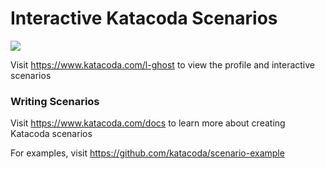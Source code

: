 # Interactive Katacoda Scenarios

[![](http://shields.katacoda.com/katacoda/l-ghost/count.svg)](https://www.katacoda.com/l-ghost "Get your profile on Katacoda.com")

Visit https://www.katacoda.com/l-ghost to view the profile and interactive scenarios

### Writing Scenarios
Visit https://www.katacoda.com/docs to learn more about creating Katacoda scenarios

For examples, visit https://github.com/katacoda/scenario-example
